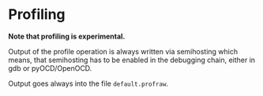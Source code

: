 # Profiling

**Note that profiling is experimental.**

Output of the profile operation is always written via semihosting which means, that semihosting has to be enabled
in the debugging chain, either in gdb or pyOCD/OpenOCD.

Output goes always into the file `default.profraw`.



